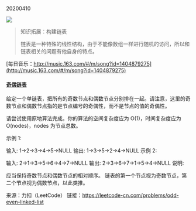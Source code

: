 20200410

![](https://mmbiz.qpic.cn/mmbiz_gif/ZjCLNeC3aBWwQZnxYJDDwbRWDbD7L4gc1JopTHKPrJ3P7pfWw8lsW9Ss8nd0agIYOfvrOgOpTIiaB0f8NicBIBibA/640?wx_fmt=gif&tp=webp&wxfrom=5&wx_lazy=1)

> 知识拓展：构建链表
>
> 链表是一种特殊的线性结构，由于不能像数组一样进行随机的访问，所以和链表相关的问题有他自身的特点。

[每日音乐：http://music.163.com/#/m/song?id=1404879275](http://music.163.com/#/m/song?id=1404879275)



#### [奇偶链表](https://leetcode-cn.com/problems/odd-even-linked-list/)

给定一个单链表，把所有的奇数节点和偶数节点分别排在一起。请注意，这里的奇数节点和偶数节点指的是节点编号的奇偶性，而不是节点的值的奇偶性。

请尝试使用原地算法完成。你的算法的空间复杂度应为 O(1)，时间复杂度应为 O(nodes)，nodes 为节点总数。

示例 1:

输入: 1->2->3->4->5->NULL
输出: 1->3->5->2->4->NULL
示例 2:

输入: 2->1->3->5->6->4->7->NULL 
输出: 2->3->6->7->1->5->4->NULL
说明:

应当保持奇数节点和偶数节点的相对顺序。
链表的第一个节点视为奇数节点，第二个节点视为偶数节点，以此类推。

来源：力扣（LeetCode）
链接：https://leetcode-cn.com/problems/odd-even-linked-list
